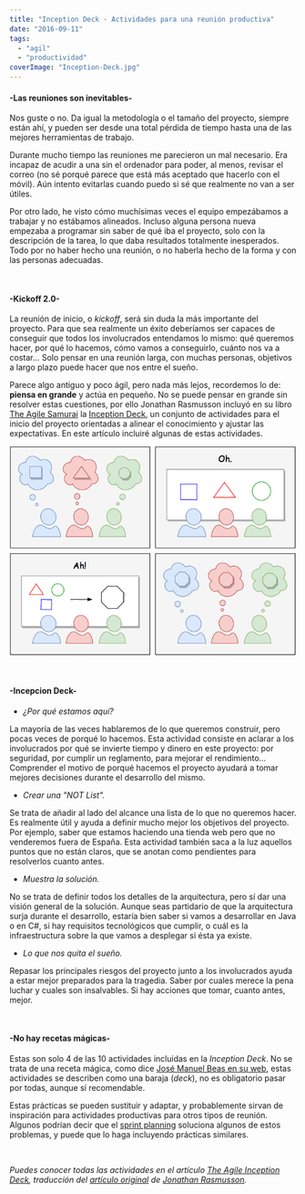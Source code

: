 ```yaml
---
title: "Inception Deck - Actividades para una reunión productiva"
date: "2016-09-11"
tags: 
  - "agil"
  - "productividad"
coverImage: "Inception-Deck.jpg"
---
```


#### \-Las reuniones son inevitables-

Nos guste o no. Da igual la metodología o el tamaño del proyecto, siempre están ahí, y pueden ser desde una total pérdida de tiempo hasta una de las mejores herramientas de trabajo.

Durante mucho tiempo las reuniones me parecieron un mal necesario. Era incapaz de acudir a una sin el ordenador para poder, al menos, revisar el correo (no sé porqué parece que está más aceptado que hacerlo con el móvil). Aún intento evitarlas cuando puedo si sé que realmente no van a ser útiles.

Por otro lado, he visto cómo muchísimas veces el equipo empezábamos a trabajar y no estábamos alineados. Incluso alguna persona nueva empezaba a programar sin saber de qué iba el proyecto, solo con la descripción de la tarea, lo que daba resultados totalmente inesperados. Todo por no haber hecho una reunión, o no haberla hecho de la forma y con las personas adecuadas.

 

#### \-Kickoff 2.0-

La reunión de inicio, o _kickoff_, será sin duda la más importante del proyecto. Para que sea realmente un éxito deberíamos ser capaces de conseguir que todos los involucrados entendamos lo mismo: qué queremos hacer, por qué lo hacemos, cómo vamos a conseguirlo, cuánto nos va a costar... Solo pensar en una reunión larga, con muchas personas, objetivos a largo plazo puede hacer que nos entre el sueño.

Parece algo antiguo y poco ágil, pero nada más lejos, recordemos lo de: **piensa en grande** y actúa en pequeño. No se puede pensar en grande sin resolver estas cuestiones, por ello Jonathan Rasmusson incluyó en su libro [The Agile Samurai](https://pragprog.com/titles/jtrap/the-agile-samurai) la [Inception Deck](https://agilewarrior.wordpress.com/2010/11/06/the-agile-inception-deck/), un conjunto de actividades para el inicio del proyecto orientadas a alinear el conocimiento y ajustar las expectativas. En este artículo incluiré algunas de estas actividades.

![Inception Deck](images/InceptionDeck.png)

 

#### \-Incepcion Deck-

- _¿Por qué estamos aquí?_

La mayoría de las veces hablaremos de lo que queremos construir, pero pocas veces de porqué lo hacemos. Esta actividad consiste en aclarar a los involucrados por qué se invierte tiempo y dinero en este proyecto: por seguridad, por cumplir un reglamento, para mejorar el rendimiento... Comprender el motivo de porqué hacemos el proyecto ayudará a tomar mejores decisiones durante el desarrollo del mismo.

- _Crear una "NOT List"._

Se trata de añadir al lado del alcance una lista de lo que no queremos hacer. Es realmente útil y ayuda a definir mucho mejor los objetivos del proyecto. Por ejemplo, saber que estamos haciendo una tienda web pero que no venderemos fuera de España. Esta actividad también saca a la luz aquellos puntos que no están claros, que se anotan como pendientes para resolverlos cuanto antes.

- _Muestra la solución._

No se trata de definir todos los detalles de la arquitectura, pero sí dar una visión general de la solución. Aunque seas partidario de que la arquitectura surja durante el desarrollo, estaría bien saber si vamos a desarrollar en Java o en C#, si hay requisitos tecnológicos que cumplir, o cuál es la infraestructura sobre la que vamos a desplegar si ésta ya existe.

- _Lo que nos quita el sueño._

Repasar los principales riesgos del proyecto junto a los involucrados ayuda a estar mejor preparados para la tragedia. Saber por cuales merece la pena luchar y cuales son insalvables. Si hay acciones que tomar, cuanto antes, mejor.

 

#### \-No hay recetas mágicas-

Estas son solo 4 de las 10 actividades incluidas en la _Inception Deck_. No se trata de una receta mágica, como dice [José Manuel Beas en su web](http://jmbeas.es/guias/agile-inception/), estas actividades se describen como una baraja (_deck_), no es obligatorio pasar por todas, aunque sí recomendable.

Estas prácticas se pueden sustituir y adaptar, y probablemente sirvan de inspiración para actividades productivas para otros tipos de reunión. Algunos podrían decir que el [sprint planning](https://proyectosagiles.org/planificacion-iteracion-sprint-planning/) soluciona algunos de estos problemas, y puede que lo haga incluyendo prácticas similares.

 

_Puedes conocer todas las actividades en el artículo [The Agile Inception Deck](https://lanalua.com/blog/the-agile-inception-deck), traducción del [artículo original](https://agilewarrior.wordpress.com/2010/11/06/the-agile-inception-deck/#comment-15039) de [Jonathan Rasmusson](https://agilewarrior.wordpress.com/about/)._
